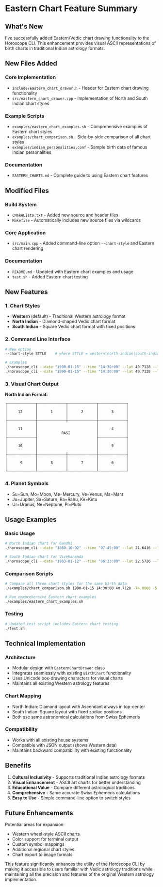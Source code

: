 # Eastern Chart Feature Summary

## What's New

I've successfully added Eastern/Vedic chart drawing functionality to the Horoscope CLI. This enhancement provides visual ASCII representations of birth charts in traditional Indian astrology formats.

## New Files Added

### Core Implementation
- `include/eastern_chart_drawer.h` - Header for Eastern chart drawing functionality
- `src/eastern_chart_drawer.cpp` - Implementation of North and South Indian chart styles

### Example Scripts
- `examples/eastern_chart_examples.sh` - Comprehensive examples of Eastern chart styles
- `examples/chart_comparison.sh` - Side-by-side comparison of all chart styles
- `examples/indian_personalities.conf` - Sample birth data of famous Indian personalities

### Documentation
- `EASTERN_CHARTS.md` - Complete guide to using Eastern chart features

## Modified Files

### Build System
- `CMakeLists.txt` - Added new source and header files
- `Makefile` - Automatically includes new source files via wildcards

### Core Application
- `src/main.cpp` - Added command-line option `--chart-style` and Eastern chart rendering

### Documentation
- `README.md` - Updated with Eastern chart examples and usage
- `test.sh` - Added Eastern chart testing

## New Features

### 1. Chart Styles
- **Western** (default) - Traditional Western astrology format
- **North Indian** - Diamond-shaped Vedic chart format
- **South Indian** - Square Vedic chart format with fixed positions

### 2. Command Line Interface
```bash
# New option
--chart-style STYLE    # where STYLE = western|north-indian|south-indian

# Examples
./horoscope_cli --date "1990-01-15" --time "14:30:00" --lat 40.7128 --lon -74.0060 --timezone -5 --chart-style north-indian
./horoscope_cli --date "1990-01-15" --time "14:30:00" --lat 40.7128 --lon -74.0060 --timezone -5 --chart-style south-indian
```

### 3. Visual Chart Output

**North Indian Format:**
```
┌─────────────┬─────────────┬─────────────┬─────────────┐
│             │             │             │             │
│     12      │      1      │      2      │      3      │
│             │             │             │             │
├─────────────┼─────────────┼─────────────┼─────────────┤
│             │                           │             │
│     11      │                           │      4      │
│             │           RASI            │             │
├─────────────┤                           ├─────────────┤
│             │                           │             │
│     10      │                           │      5      │
│             │                           │             │
├─────────────┼─────────────┼─────────────┼─────────────┤
│             │             │             │             │
│      9      │      8      │      7      │      6      │
│             │             │             │             │
└─────────────┴─────────────┴─────────────┴─────────────┘
```

### 4. Planet Symbols
- Su=Sun, Mo=Moon, Me=Mercury, Ve=Venus, Ma=Mars
- Ju=Jupiter, Sa=Saturn, Ra=Rahu, Ke=Ketu
- Ur=Uranus, Ne=Neptune, Pl=Pluto

## Usage Examples

### Basic Usage
```bash
# North Indian chart for Gandhi
./horoscope_cli --date "1869-10-02" --time "07:45:00" --lat 21.6416 --lon 69.6293 --timezone 5.5 --chart-style north-indian

# South Indian chart for Vivekananda
./horoscope_cli --date "1863-01-12" --time "06:33:00" --lat 22.5726 --lon 88.3639 --timezone 5.5 --chart-style south-indian
```

### Comparison Scripts
```bash
# Compare all three chart styles for the same birth data
./examples/chart_comparison.sh 1990-01-15 14:30:00 40.7128 -74.0060 -5

# Run comprehensive Eastern chart examples
./examples/eastern_chart_examples.sh
```

### Testing
```bash
# Updated test script includes Eastern chart testing
./test.sh
```

## Technical Implementation

### Architecture
- Modular design with `EasternChartDrawer` class
- Integrates seamlessly with existing `BirthChart` functionality
- Uses Unicode box-drawing characters for visual charts
- Maintains all existing Western astrology features

### Chart Mapping
- North Indian: Diamond layout with Ascendant always in top-center
- South Indian: Square layout with fixed zodiac positions
- Both use same astronomical calculations from Swiss Ephemeris

### Compatibility
- Works with all existing house systems
- Compatible with JSON output (shows Western data)
- Maintains backward compatibility with existing functionality

## Benefits

1. **Cultural Inclusivity** - Supports traditional Indian astrology formats
2. **Visual Enhancement** - ASCII art charts for better understanding
3. **Educational Value** - Compare different astrological traditions
4. **Comprehensive** - Same accurate Swiss Ephemeris calculations
5. **Easy to Use** - Simple command-line option to switch styles

## Future Enhancements

Potential areas for expansion:
- Western wheel-style ASCII charts
- Color support for terminal output
- Custom symbol mappings
- Additional regional chart styles
- Chart export to image formats

This feature significantly enhances the utility of the Horoscope CLI by making it accessible to users familiar with Vedic astrology traditions while maintaining all the precision and features of the original Western astrology implementation.
